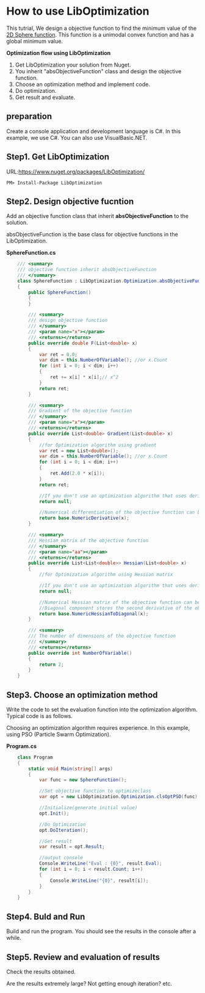 # How to use LibOptimization

This tutrial, We design a objective function to find the minimum value of the [2D Sphere function](https://qiita.com/tomitomi3/items/d4318bf7afbc1c835dda#sphere-function). 
This function is a unimodal convex function and has a global minimum value.

**Optimization flow using LibOptimization**

1. Get LibOptimization your solution from Nuget.
1. You inherit "absObjectiveFunction" class and design the objective function.
1. Choose an optimization method and implement code.
1. Do optimization.
1. Get result and evaluate.

## preparation

Create a console application and development language is C#.
In this example, we use C#. You can also use VisualBasic.NET.

## Step1. Get LibOptimization

URL:https://www.nuget.org/packages/LibOptimization/
```
PM> Install-Package LibOptimization
```

## Step2. Design objective fucntion

Add an objective function class that inherit **absObjectiveFunction** to the solution.

absObjectiveFunction is the base class for objective functions in the LibOptimization.

**SphereFunction.cs**
```csharp
    /// <summary>
    /// objective function inherit absObjectiveFunction
    /// </summary>
    class SphereFunction : LibOptimization.Optimization.absObjectiveFunction
    {
        public SphereFunction()
        {
        }

        /// <summary>
        /// design objective function
        /// </summary>
        /// <param name="x"></param>
        /// <returns></returns>
        public override double F(List<double> x)
        {
            var ret = 0.0; 
            var dim = this.NumberOfVariable(); //or x.Count
            for (int i = 0; i < dim; i++)
            {
                ret += x[i] * x[i];// x^2
            }
            return ret;
        }

        /// <summary>
        /// Gradient of the objective function
        /// </summary>
        /// <param name="x"></param>
        /// <returns></returns>
        public override List<double> Gradient(List<double> x)
        {
            //for Optimization algorithm using gradient
            var ret = new List<double>();
            var dim = this.NumberOfVariable(); //or x.Count
            for (int i = 0; i < dim; i++)
            {
                ret.Add(2.0 * x[i]);
            }
            return ret;

            //If you don't use an optimization algorithm that uses derivatives, return null value.
            return null;

            //Numerical differentiation of the objective function can be easily implemented using the following API.
            return base.NumericDerivative(x);
        }

        /// <summary>
        /// Hessian matrix of the objective function
        /// </summary>
        /// <param name="aa"></param>
        /// <returns></returns>
        public override List<List<double>> Hessian(List<double> x)
        {
            //for Optimization algorithm using Hessian matrix

            //If you don't use an optimization algorithm that uses derivatives, return null value.
            return null;

            //Numerical Hessian matrix of the objective function can be easily implemented using the following API.
            //Diagonal component stores the second derivative of the objective function.
            return base.NumericHessianToDiagonal(x);
        }

        /// <summary>
        /// The number of dimensions of the objective function
        /// </summary>
        /// <returns></returns>
        public override int NumberOfVariable()
        {
            return 2;
        }
    }
```

## Step3. Choose an optimization method

Write the code to set the evaluation function into the optimization algorithm. Typical code is as follows.

Choosing an optimization algorithm requires experience. In this example, using PSO (Particle Swarm Optimization).

**Program.cs**
```csharp
    class Program
    {
        static void Main(string[] args)
        {
            var func = new SphereFunction();

            //Set objective function to optimizeclass
            var opt = new LibOptimization.Optimization.clsOptPSO(func);

            //Initialize(generate initial value)
            opt.Init();

            //Do Optimization
            opt.DoIteration();

            //Get result
            var result = opt.Result;

            //output console
            Console.WriteLine("Eval : {0}", result.Eval);
            for (int i = 0; i < result.Count; i++)
            {
                Console.WriteLine("{0}", result[i]);
            }
        }
    }
```

## Step4. Buld and Run

Build and run the program. You should see the results in the console after a while.

## Step5. Review and evaluation of results

Check the results obtained.

Are the results extremely large?
Not getting enough iteration?
etc.


